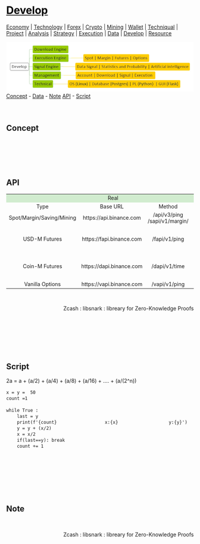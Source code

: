 <style>
.md0{padding-bottom: 150px;}
.md1{padding-bottom: 75px;}
.md2{padding-bottom: 50px;}
.md3{padding-bottom: 25px;}
.md4{padding-bottom: 5px;}
.md5{padding-bottom: 10px;}
.a{display: inline-block;width: 50px;background-color: white}
.b{display: inline-block;width: 150px;background-color: white}
.c{display: inline-block;width: 450px;background-color: white}
.d{display: inline-block;width: 400px;background-color: white}
.tbl1 td#header{background-color: D1ECCF}
.tbl1 tr#header{background-color: D1ECCF}
.red{color:#E74C3C}
.blue{color:#3498DB}
.green{color:#28B463}
table{border: 0px solid black;}
.child {display:inline-block;vertical-align: top;margin-right: 10px;}
</style>

# [<span style="color:black;">Develop</span>](../index.md) 

[Economy](economy.md) |
[Technology](technology.md) |
[Forex](forex.md) |
[Crypto](crypto.md) |
[Mining](mining.md) |
[Wallet](wallet.md) |
[Techniqual](techniqual.md) |
[Project](project.md) |
[Analysis](analysis.md) |
[Strategy](strategy.md) |
[Execution](execution.md) |
[Data](data.md) |
[Develop](develop.md) |
[Resource](resource.md)

<div align="center"><img src="diagram/develop.jpeg"></div>

<div class="md3"> 
<a href="#concept">Concept</a> -
<a href="#data">Data</a> -
<a href="#note">Note</a>
<a href="#api">API</a> - 
<a href="#script">Script</a>
</div>



<!-----------------------------------------------------------Concept----------------------------------------------------------->
<div class="md5"></div>

## Concept


<!-----------------------------------------------------------API----------------------------------------------------------->
<div class="md1"></div>

## API

<table class="tbl1"><tbody>
<tr><td colspan="4" align="center" bgcolor="D1ECCF">Real</td></tr>
<tr>
<td align="center">Type</td>
<td align="center">Base URL</td>
<td align="center">Method</td>
<td align="center">PostMan</td>
</tr>
<tr>
<td align="center">Spot/Margin/Saving/Mining</td>
<td align="center">https://api.binance.com</td>
<td align="center">/api/v3/ping <br> /sapi/v1/margin/</td>
<td align="center">Binance spot API</td>
</tr>
<tr>
<td align="center">USD-M Futures</td>
<td align="center">https://fapi.binance.com</td>
<td align="center">/fapi/v1/ping</td>
<td align="center">Binance perpetual future API</td>
</tr>
<tr>
<td align="center">Coin-M Futures</td>
<td align="center">https://dapi.binance.com</td>
<td align="center">/dapi/v1/time</td>
<td align="center">Binance delivery futures API</td>
</tr>
<tr>
<td align="center">Vanilla Options</td>
<td align="center">https://vapi.binance.com</td>
<td align="center">/vapi/v1/ping</td>
<td align="center"></td>
</tr>
</tbody></table>

<div class="" align="right" dir="rtl"><div class="md3">
<div class="md4"></div>
<div class="md4"></div>
<div class="md4"></div>
<div class="md4"></div>
<div class="md4"></div>
<div class="md4"></div>
<div class="md4">Zcash : libsnark : libreary for Zero-Knowledge Proofs</div>
</div></div>


<!-----------------------------------------------------------Script----------------------------------------------------------->
<div class="md1"></div>

## Script

<div class="" align="left" dir="ltr"><div class="md3">
<div class="md4">
2a = a + (a/2) + (a/4) + (a/8) + (a/16) + .... + (a/(2^n))

    x = y =  50
    count =1

    while True :
        last = y
        print(f'{count}                  x:{x}                   y:{y}')
        y = y + (x/2)
        x = x/2
        if(last==y): break
        count += 1

</div>
</div></div>



<!-----------------------------------------------------------Note----------------------------------------------------------->
<div class="md1"></div>

## Note

<div class="" align="right" dir="rtl"><div class="md3">
<div class="md4"></div>
<div class="md4"></div>
<div class="md4"></div>
<div class="md4"></div>
<div class="md4"></div>
<div class="md4"></div>
<div class="md4">Zcash : libsnark : libreary for Zero-Knowledge Proofs</div>
</div></div>